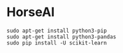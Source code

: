 # HorseAI

```
sudo apt-get install python3-pip
sudo apt-get install python3-pandas
sudo pip install -U scikit-learn
```
